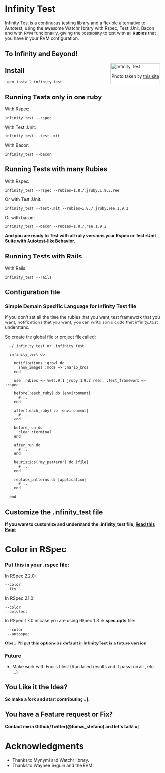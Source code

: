 # Infinity Test


Infinity Test is a continuous testing library and a flexible alternative to Autotest,
using the awesome Watchr library with Rspec, Test::Unit, Bacon and with RVM funcionality,
giving the possibility to test with all <b>Rubies</b> that you have in your RVM configuration.

## To Infinity and Beyond!

<div style="padding:2px; border:1px solid silver; float:right; margin:0 0 1em 2em; background:white">
  <img src="https://github.com/tomas-stefano/infinity_test/raw/master/buzz_images/to_infinity_and_beyond.png" alt="Infinity Test" />
  <p style="text-align:center"> Photo taken by <a href="http://www.mixed-metaphor.org/fan/buzz/" title="buzz-light-year"> this site </a></p>
</div>

## Install

     gem install infinity_test

## Running Tests only in one ruby

With Rspec:

    infinity_test --rspec

With Test::Unit:

    infinity_test --test-unit

With Bacon:

    infinity_test --bacon

## Running Tests with many Rubies

With Rspec:

    infinity_test --rspec --rubies=1.8.7,jruby,1.9.2,ree

Or with Test::Unit:

    infinity_test --test-unit --rubies=1.8.7,jruby,ree,1.9.2

Or with bacon:

    infinity_test --bacon --rubies=1.8.7,ree,1.9.2

<b>And you are ready to Test with all ruby versions your Rspec or Test::Unit Suite with Autotest-like Behavior.</b>

## Running Tests with Rails

With Rails:

    infinity_test --rails

## Configuration file

### Simple Domain Specific Language for Infinity Test file

If you don't set all the time the rubies that you want, test framework that you want, notifications that you want,
you can write some code that infinity_test understand.

So create the global file or project file called:

      ~/.infinity_test or .infinity_test

      infinity_test do

        notifications :growl do
          show_images :mode => :mario_bros
        end

        use :rubies => %w(1.9.1 jruby 1.9.2 ree), :test_framework => :rspec

        before(:each_ruby) do |environment|
          # ...
        end

        after(:each_ruby) do |environment|
          # ...
        end

        before_run do
          clear :terminal
        end

        after_run do
          # ...
        end

        heuristics('my_pattern') do |file|
          # ...
        end

        replace_patterns do |application|
          # ...
        end

      end

## Customize the .infinity_test file

#### If you want to customize and understand the .infinity_test file, <a href='http://github.com/tomas-stefano/infinity_test/wiki/Customize-Infinity-Test'>Read this Page</a>

# Color in RSpec

### Put this in your <b>.rspec</b> file:

In RSpec 2.2.0:

    --color
    --tty

In RSpec 2.1.0:

    --color
	--autotest

In RSpec 1.3.0 in case you are using RSpec 1.3 => <b>spec.opts</b> file:

     --color
     --autospec

<b>Obs.: I'll put this options as default in InfinityTest in a future version</b>

### Future

* Make work with Focus files! (Run failed results and if pass run all , etc ...)

## You Like it the Idea?

<b>So make a fork and start contributing =].</b>

## You have a Feature request or Fix?

<b>Contact me in Github/Twitter(@tomas_stefano) and let's talk! =] </b>

# Acknowledgments

* Thanks to Mynyml and Watchr library.
* Thanks to Waynee Seguin and the RVM.
